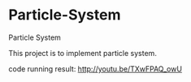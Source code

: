 # Particle-System
Particle System

This project is to implement particle system.

code running result: http://youtu.be/TXwFPAQ_owU
